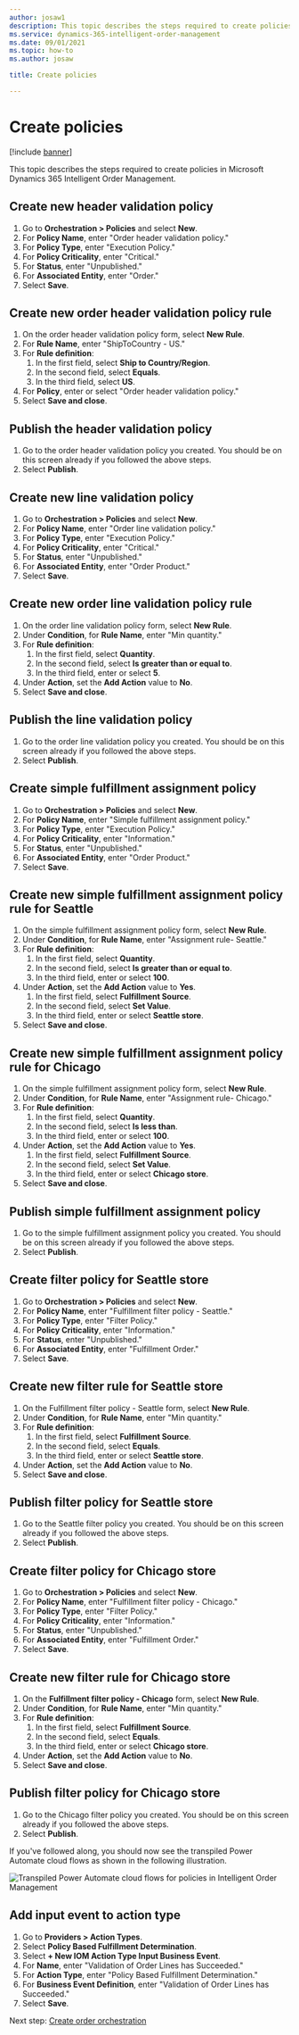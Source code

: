```yaml
---
author: josaw1
description: This topic describes the steps required to create policies in Microsoft Dynamics 365 Intelligent Order Management.
ms.service: dynamics-365-intelligent-order-management
ms.date: 09/01/2021
ms.topic: how-to
ms.author: josaw

title: Create policies

---
```


# Create policies

[!include [banner](includes/banner.md)]

This topic describes the steps required to create policies in Microsoft Dynamics 365 Intelligent Order Management.

## Create new header validation policy

1. Go to **Orchestration \> Policies** and select **New**.
1. For **Policy Name**, enter "Order header validation policy."
1. For **Policy Type**, enter "Execution Policy."
1. For **Policy Criticality**, enter "Critical."
1. For **Status**, enter "Unpublished."
1. For **Associated Entity**, enter "Order."
1. Select **Save**.

## Create new order header validation policy rule

1. On the order header validation policy form, select **New Rule**.
1. For **Rule Name**, enter "ShipToCountry - US."
1. For **Rule definition**:
    1. In the first field, select **Ship to Country/Region**.
    1. In the second field, select **Equals**.
    1. In the third field, select **US**.
1. For **Policy**, enter or select "Order header validation policy."
1. Select **Save and close**. 

## Publish the header validation policy

1. Go to the order header validation policy you created. You should be on this screen already if you followed the above steps.
1. Select **Publish**.

## Create new line validation policy

1. Go to **Orchestration \> Policies** and select **New**.
1. For **Policy Name**, enter "Order line validation policy."
1. For **Policy Type**, enter "Execution Policy."
1. For **Policy Criticality**, enter "Critical."
1. For **Status**, enter "Unpublished."
1. For **Associated Entity**, enter "Order Product."
1. Select **Save**.

## Create new order line validation policy rule

1. On the order line validation policy form, select **New Rule**.
1. Under **Condition**, for **Rule Name**, enter "Min quantity."
1. For **Rule definition**:
    1. In the first field, select **Quantity**.
    1. In the second field, select **Is greater than or equal to**.
    1. In the third field, enter or select **5**.
1. Under **Action**, set the **Add Action** value to **No**.
1. Select **Save and close**.

## Publish the line validation policy

1. Go to the order line validation policy you created. You should be on this screen already if you followed the above steps.
1. Select **Publish**.

## Create simple fulfillment assignment policy

1. Go to **Orchestration \> Policies** and select **New**.
1. For **Policy Name**, enter "Simple fulfillment assignment policy."
1. For **Policy Type**, enter "Execution Policy."
1. For **Policy Criticality**, enter "Information."
1. For **Status**, enter "Unpublished."
1. For **Associated Entity**, enter "Order Product."
1. Select **Save**.

## Create new simple fulfillment assignment policy rule for Seattle

1. On the simple fulfillment assignment policy form, select **New Rule**.
1. Under **Condition**, for **Rule Name**, enter "Assignment rule- Seattle."
1. For **Rule definition**:
    1. In the first field, select **Quantity**.
    1. In the second field, select **Is greater than or equal to**.
    1. In the third field, enter or select **100**.
1. Under **Action**, set the **Add Action** value to **Yes**.
    1. In the first field, select **Fulfillment Source**.
    1. In the second field, select **Set Value**.
    1. In the third field, enter or select **Seattle store**.
1. Select **Save and close**.

## Create new simple fulfillment assignment policy rule for Chicago

1. On the simple fulfillment assignment policy form, select **New Rule**.
1. Under **Condition**, for **Rule Name**, enter "Assignment rule- Chicago."
1. For **Rule definition**:
    1. In the first field, select **Quantity**.
    1. In the second field, select **Is less than**.
    1. In the third field, enter or select **100**.
1. Under **Action**, set the **Add Action** value to **Yes**.
    1. In the first field, select **Fulfillment Source**.
    1. In the second field, select **Set Value**.
    1. In the third field, enter or select **Chicago store**.
1. Select **Save and close**.

## Publish simple fulfillment assignment policy

1. Go to the simple fulfillment assignment policy you created. You should be on this screen already if you followed the above steps.
1. Select **Publish**.

## Create filter policy for Seattle store

1. Go to **Orchestration \> Policies** and select **New**.
1. For **Policy Name**, enter "Fulfillment filter policy - Seattle."
1. For **Policy Type**, enter "Filter Policy."
1. For **Policy Criticality**, enter "Information."
1. For **Status**, enter "Unpublished."
1. For **Associated Entity**, enter "Fulfillment Order."
1. Select **Save**.

## Create new filter rule for Seattle store

1. On the Fulfillment filter policy - Seattle form, select **New Rule**.
1. Under **Condition**, for **Rule Name**, enter "Min quantity."
1. For **Rule definition**:
    1. In the first field, select **Fulfillment Source**.
    1. In the second field, select **Equals**.
    1. In the third field, enter or select **Seattle store**.
1. Under **Action**, set the **Add Action** value to **No**.
1. Select **Save and close**.

## Publish filter policy for Seattle store

1. Go to the Seattle filter policy you created. You should be on this screen already if you followed the above steps.
1. Select **Publish**.

## Create filter policy for Chicago store

1. Go to **Orchestration \> Policies** and select **New**.
1. For **Policy Name**, enter "Fulfillment filter policy - Chicago."
1. For **Policy Type**, enter "Filter Policy."
1. For **Policy Criticality**, enter "Information."
1. For **Status**, enter "Unpublished."
1. For **Associated Entity**, enter "Fulfillment Order."
1. Select **Save**.

## Create new filter rule for Chicago store

1. On the **Fulfillment filter policy - Chicago** form, select **New Rule**.
1. Under **Condition**, for **Rule Name**, enter "Min quantity."
1. For **Rule definition**:
    1. In the first field, select **Fulfillment Source**.
    1. In the second field, select **Equals**.
    1. In the third field, enter or select **Chicago store**.
1. Under **Action**, set the **Add Action** value to **No**.
1. Select **Save and close**.

## Publish filter policy for Chicago store

1. Go to the Chicago filter policy you created. You should be on this screen already if you followed the above steps.
1. Select **Publish**.

If you've followed along, you should now see the transpiled Power Automate cloud flows as shown in the following illustration.

![Transpiled Power Automate cloud flows for policies in Intelligent Order Management](./media/power-automate-cloud-flows-2.PNG)

## Add input event to action type

1. Go to **Providers \> Action Types**.
1. Select **Policy Based Fulfillment Determination**.
1. Select **+ New IOM Action Type Input Business Event**.
1. For **Name**, enter "Validation of Order Lines has Succeeded."
1. For **Action Type**, enter "Policy Based Fulfillment Determination." 
1. For **Business Event Definition**, enter "Validation of Order Lines has Succeeded."
1. Select **Save**.

Next step: [Create order orchestration](lab-create-order-orch.md)

